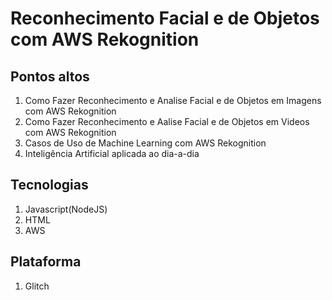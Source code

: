 # Reconhecimento Facial e de Objetos com AWS Rekognition

## Pontos altos

1. Como Fazer Reconhecimento e Analise Facial e de Objetos em Imagens com AWS Rekognition
2. Como Fazer Reconhecimento e Aalise Facial e de Objetos em Videos com AWS Rekognition
3. Casos de Uso de Machine Learning com AWS Rekognition
4. Inteligência Artificial aplicada ao dia-a-dia

## Tecnologias

1. Javascript(NodeJS)
2. HTML
3. AWS

## Plataforma

1. Glitch